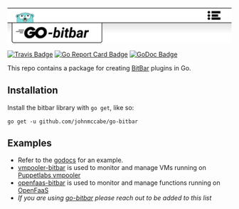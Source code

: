 ![go-bitbar logo](images/logo.svg)


[![Travis Badge]][Travis]
[![Go Report Card Badge]][Go Report Card]
[![GoDoc Badge]][GoDoc]

This repo contains a package for creating [BitBar](https://github.com/matryer/bitbar) plugins in Go.

## Installation

Install the bitbar library with `go get`, like so:

    go get -u github.com/johnmccabe/go-bitbar

## Examples

- Refer to the [godocs](https://godoc.org/github.com/johnmccabe/go-bitbar) for an example.
- [vmpooler-bitbar](https://github.com/johnmccabe/vmpooler-bitbar) is used to monitor and manage VMs running on [Puppetlabs vmpooler](https://github.com/puppetlabs/vmpooler)
- [openfaas-bitbar](https://github.com/johnmccabe/openfaas-bitbar) is used to monitor and manage functions running on [OpenFaaS](https://github.com/openfaas/faas)
- *If you are using [go-bitbar](https://github.com/johnmccabe/go-bitbar) please reach out to be added to this list*

[Travis]: https://travis-ci.org/johnmccabe/go-bitbar
[Travis Badge]: https://travis-ci.org/johnmccabe/go-bitbar.svg?branch=master
[Go Report Card]: https://goreportcard.com/report/github.com/johnmccabe/go-bitbar
[Go Report Card Badge]: https://goreportcard.com/badge/github.com/johnmccabe/go-bitbar
[GoDoc]: https://godoc.org/github.com/johnmccabe/go-bitbar
[GoDoc Badge]: https://godoc.org/github.com/johnmccabe/go-bitbar?status.svg
